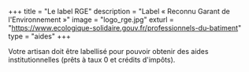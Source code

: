 +++
title = "Le label RGE"
description = "Label « Reconnu Garant de l'Environnement »"
image = "logo_rge.jpg"
exturl = "https://www.ecologique-solidaire.gouv.fr/professionnels-du-batiment"
type = "aides"
+++

Votre artisan doit être labellisé pour pouvoir obtenir des aides institutionnelles (prêts à taux 0 et crédits d'impôts).
